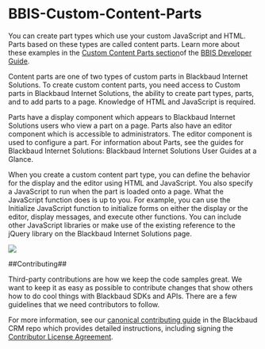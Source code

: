 BBIS-Custom-Content-Parts
=========================

You can create part types which use your custom JavaScript and HTML. Parts based on these types are called content parts.  Learn more about these examples in the [Custom Content Parts section](http://developer.blackbaud.com/bbis/guide/custom-content-parts/)of the [BBIS Developer Guide](http://developer.blackbaud.com/bbis/guide/).

Content parts are one of two types of custom parts in Blackbaud Internet Solutions. To create custom content parts, you need access to Custom parts in Blackbaud Internet Solutions, the ability to create part types, parts, and to add parts to a page. Knowledge of HTML and JavaScript is required.

Parts have a display component which appears to Blackbaud Internet Solutions users who view a part on a page. Parts also have an editor component which is accessible to administrators. The editor component is used to configure a part. For information about Parts, see the guides for Blackbaud Internet Solutions: Blackbaud Internet Solutions User Guides at a Glance.

When you create a custom content part type, you can define the behavior for the display and the editor using HTML and JavaScript. You also specify a JavaScript to run when the part is loaded onto a page. What the JavaScript function does is up to you. For example, you can use the Initialize JavaScript function to initialize forms on either the display or the editor, display messages, and execute other functions. You can include other JavaScript libraries or make use of the existing reference to the jQuery library on the Blackbaud Internet Solutions page.

![](https://github.com/blackbaud-community/Blackbaud-CRM/blob/gh-pages/images/BBIS-Custom-Content-Part.png)

##Contributing##

Third-party contributions are how we keep the code samples great. We want to keep it as easy as possible to contribute changes that show others how to do cool things with Blackbaud SDKs and APIs. There are a few guidelines that we need contributors to follow.

For more information, see our [canonical contributing guide](https://github.com/blackbaud-community/Blackbaud-CRM/blob/master/CONTRIBUTING.md) in the Blackbaud CRM repo which provides detailed instructions, including signing the [Contributor License Agreement](http://developer.blackbaud.com/cla).
